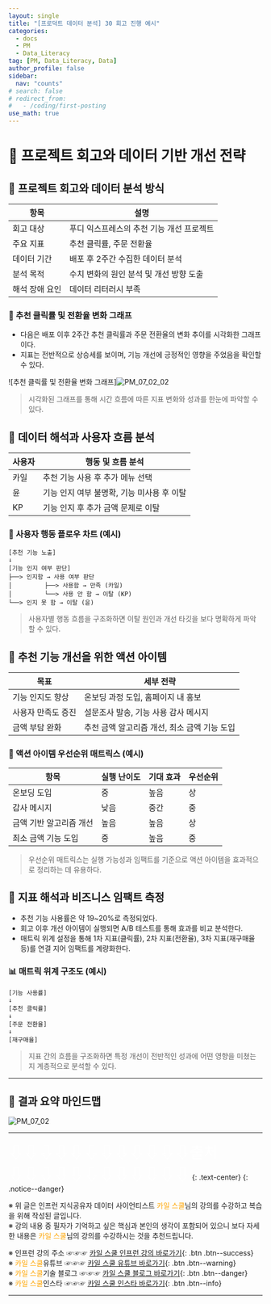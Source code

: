 ```yaml
---
layout: single
title: "[프로덕트 데이터 분석] 30 회고 진행 예시"
categories:
  - docs
  - PM
  - Data_Literacy
tag: [PM, Data_Literacy, Data]
author_profile: false
sidebar:
  nav: "counts"
# search: false
# redirect_from:
#   - /coding/first-posting
use_math: true
---
```


# 👑 프로젝트 회고와 데이터 기반 개선 전략

## 🥩 프로젝트 회고와 데이터 분석 방식

| 항목           | 설명                                      |
| -------------- | ----------------------------------------- |
| 회고 대상      | 푸디 익스프레스의 추천 기능 개선 프로젝트 |
| 주요 지표      | 추천 클릭률, 주문 전환율                  |
| 데이터 기간    | 배포 후 2주간 수집한 데이터 분석          |
| 분석 목적      | 수치 변화의 원인 분석 및 개선 방향 도출   |
| 해석 장애 요인 | 데이터 리터러시 부족                      |

### 🫘 추천 클릭률 및 전환율 변화 그래프

- 다음은 배포 이후 2주간 추천 클릭률과 주문 전환율의 변화 추이를 시각화한 그래프이다.
- 지표는 전반적으로 상승세를 보이며, 기능 개선에 긍정적인 영향을 주었음을 확인할 수 있다.

![추천 클릭률 및 전환율 변화 그래프]![PM_07_02_02]({{site.url}}/images/2025-03-25-PM/07_02_02.png)

> 시각화된 그래프를 통해 시간 흐름에 따른 지표 변화와 성과를 한눈에 파악할 수 있다.

## 🥩 데이터 해석과 사용자 흐름 분석

| 사용자 | 행동 및 흐름 분석                          |
| ------ | ------------------------------------------ |
| 카일   | 추천 기능 사용 후 추가 메뉴 선택           |
| 윤     | 기능 인지 여부 불명확, 기능 미사용 후 이탈 |
| KP     | 기능 인지 후 추가 금액 문제로 이탈         |

### 🫘 사용자 행동 플로우 차트 (예시)

```plaintext
[추천 기능 노출]
↓
[기능 인지 여부 판단]
├──> 인지함 → 사용 여부 판단
│         ├──> 사용함 → 만족 (카일)
│         └──> 사용 안 함 → 이탈 (KP)
└──> 인지 못 함 → 이탈 (윤)
```

> 사용자별 행동 흐름을 구조화하면 이탈 원인과 개선 타깃을 보다 명확하게 파악할 수 있다.

## 🥩 추천 기능 개선을 위한 액션 아이템

| 목표               | 세부 전략                                    |
| ------------------ | -------------------------------------------- |
| 기능 인지도 향상   | 온보딩 과정 도입, 홈페이지 내 홍보           |
| 사용자 만족도 증진 | 설문조사 발송, 기능 사용 감사 메시지         |
| 금액 부담 완화     | 추천 금액 알고리즘 개선, 최소 금액 기능 도입 |

### 🫘 액션 아이템 우선순위 매트릭스 (예시)

| 항목                    | 실행 난이도 | 기대 효과 | 우선순위 |
| ----------------------- | ----------- | --------- | -------- |
| 온보딩 도입             | 중          | 높음      | 상       |
| 감사 메시지             | 낮음        | 중간      | 중       |
| 금액 기반 알고리즘 개선 | 높음        | 높음      | 상       |
| 최소 금액 기능 도입     | 중          | 높음      | 중       |

> 우선순위 매트릭스는 실행 가능성과 임팩트를 기준으로 액션 아이템을 효과적으로 정리하는 데 유용하다.

## 🥩 지표 해석과 비즈니스 임팩트 측정

- 추천 기능 사용률은 약 19~20%로 측정되었다.
- 회고 이후 개선 아이템이 실행되면 A/B 테스트를 통해 효과를 비교 분석한다.
- 매트릭 위계 설정을 통해 1차 지표(클릭률), 2차 지표(전환율), 3차 지표(재구매율 등)를 연결 지어 임팩트를 계량화한다.

### 📊 매트릭 위계 구조도 (예시)

```plaintext
[기능 사용률]
↓
[추천 클릭률]
↓
[주문 전환율]
↓
[재구매율]
```

> 지표 간의 흐름을 구조화하면 특정 개선이 전반적인 성과에 어떤 영향을 미쳤는지 계층적으로 분석할 수 있다.

---

## 🥩 결과 요약 마인드맵

![PM_07_02]({{site.url}}/images/2025-03-25-PM/07_02.png)

---

<a style="font-size:30px; color: white;">⇩⇩⇩⇩⇩⇩⇩⇩⇩⇩⇩⇩출처⇩⇩⇩⇩⇩⇩⇩⇩⇩⇩⇩⇩</a>
{: .text-center}
{: .notice--danger}

※ 위 글은 인프런 지식공유자 데이터 사이언티스트 <a style="color: orange;">카일 스쿨</a>님의 강의를 수강하고 복습을 위해 작성된 글입니다.<br>
※ 강의 내용 중 필자가 기억하고 싶은 핵심과 본인의 생각이 포함되어 있으니 보다 자세한 내용은 <a style="color: orange;">카일 스쿨</a>님의 강의를 수강하시는 것을 추천드립니다. <br>

※ 인프런 강의 주소 ☞☞☞ [카일 스쿨 인프런 강의 바로가기](https://www.inflearn.com/course/pm-%EB%8D%B0%EC%9D%B4%ED%84%B0-%EB%A6%AC%ED%84%B0%EB%9F%AC%EC%8B%9C){: .btn .btn--success}<br>
※ <a style="color: orange;">카일 스쿨</a>유튜브 ☞☞☞ [카일 스쿨 유튜브 바로가기](https://www.youtube.com/c/kyleschool){: .btn .btn--warning}<br>
※ <a style="color: orange;">카일 스쿨</a>기술 블로그 ☞☞☞ [카일 스쿨 블로그 바로가기](https://zzsza.github.io/){: .btn .btn--danger}<br>
※ <a style="color: orange;">카일 스쿨</a>인스타 ☞☞☞ [카일 스쿨 인스타 바로가기](https://www.instagram.com/data.scientist/){: .btn .btn--info}

---
